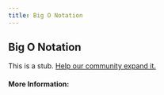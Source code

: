 ```yaml
---
title: Big O Notation
---
```


## Big O Notation

This is a stub. [Help our community expand it.](https://github.com/freeCodeCamp/guide-articles/tree/master/articles/Computer-Science/Notation/Big-O-Notation/index.md)

<!-- The article goes here, in GitHub-flavored Markdown. Feel free to add YouTube videos, images, and CodePen/JSBin embeds  -->

#### More Information:
<!-- Please add any articles you think might be helpful to read before writing the article -->


